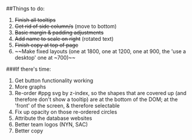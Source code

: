 ##Things to do:

1. ~~Finish all tooltips~~
2. ~~Get rid of side column/s~~ (move to bottom)
3. ~~Basic margin & padding adjustments~~
4. ~~Add name to scale on right~~ (rotated text)
5. ~~Finish copy at top of page~~
6. ~~Make fixed layouts (one at 1800, one at 1200, one at 900, the 'use a desktop' one at ~700)~~


###If there's time:
1. Get button functionality working
2. More graphs
3. Re-order #ppg svg by z-index, so the shapes that are covered up (and therefore don't show a tooltip) are at the bottom of the DOM; at the 'front' of the screen, & therefore selectable
4. Fix up opacity on those re-ordered circles
5. Attribute the database websites
6. Better team logos (NYN, SAC)
7. Better copy